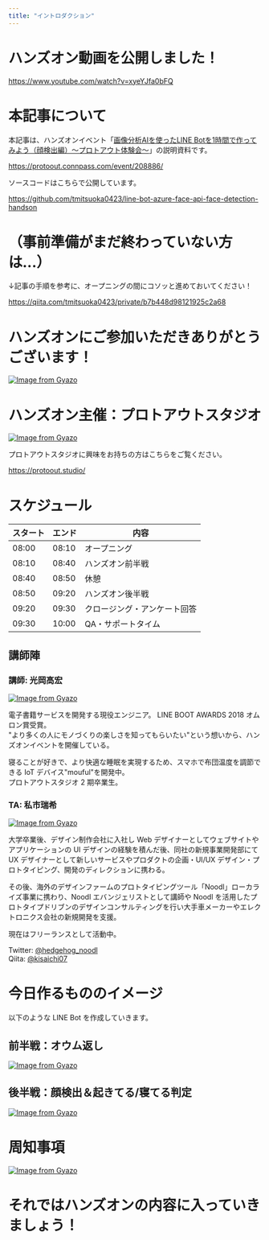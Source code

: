 ```yaml
---
title: "イントロダクション"
---
```


# ハンズオン動画を公開しました！

https://www.youtube.com/watch?v=xyeYJfa0bFQ

# 本記事について

本記事は、ハンズオンイベント「[画像分析AIを使ったLINE Botを1時間で作ってみよう（顔検出編）～プロトアウト体験会～](https://protoout.connpass.com/event/208886/)」の説明資料です。

https://protoout.connpass.com/event/208886/

ソースコードはこちらで公開しています。

https://github.com/tmitsuoka0423/line-bot-azure-face-api-face-detection-handson

# （事前準備がまだ終わっていない方は...）

↓記事の手順を参考に、オープニングの間にコソッと進めておいてください！

https://qiita.com/tmitsuoka0423/private/b7b448d98121925c2a68

# ハンズオンにご参加いただきありがとうございます！

[![Image from Gyazo](https://i.gyazo.com/a5cfc3719be3c26b3d613dc9d200656d.png)](https://gyazo.com/a5cfc3719be3c26b3d613dc9d200656d)

# ハンズオン主催：プロトアウトスタジオ

[![Image from Gyazo](https://i.gyazo.com/40d9aa37f61706eb4222f27e7268eef4.png)](https://gyazo.com/40d9aa37f61706eb4222f27e7268eef4)

プロトアウトスタジオに興味をお持ちの方はこちらをご覧ください。

https://protoout.studio/

# スケジュール

| スタート | エンド | 内容 |
|--|--|--|
|08:00|08:10|オープニング|
|08:10|08:40|ハンズオン前半戦|
|08:40|08:50|休憩|
|08:50|09:20|ハンズオン後半戦|
|09:20|09:30|クロージング・アンケート回答|
|09:30|10:00|QA・サポートタイム|

## 講師陣

### 講師: **光岡高宏**

[![Image from Gyazo](https://i.gyazo.com/8651c98b1d98c0e634dda8bdf4a02af7.jpg)](https://gyazo.com/8651c98b1d98c0e634dda8bdf4a02af7)

電子書籍サービスを開発する現役エンジニア。 LINE BOOT AWARDS 2018 オムロン賞受賞。  
"より多くの人にモノづくりの楽しさを知ってもらいたい"という想いから、ハンズオンイベントを開催している。

寝ることが好きで、より快適な睡眠を実現するため、スマホで布団温度を調節できる IoT デバイス"mouful"を開発中。  
プロトアウトスタジオ 2 期卒業生。

### TA: **私市瑞希**

[![Image from Gyazo](https://i.gyazo.com/8e44d9b681f4ca8409d6e0692a6e230f.jpg)](https://gyazo.com/8e44d9b681f4ca8409d6e0692a6e230f)

大学卒業後、デザイン制作会社に入社し Web デザイナーとしてウェブサイトやアプリケーションの UI デザインの経験を積んだ後、同社の新規事業開発部にて UX デザイナーとして新しいサービスやプロダクトの企画・UI/UX デザイン・プロトタイピング、開発のディレクションに携わる。

その後、海外のデザインファームのプロトタイピングツール「Noodl」ローカライズ事業に携わり、Noodl エバンジェリストとして講師や Noodl を活用したプロトタイプドリブンのデザインコンサルティングを行い大手車メーカーやエレクトロニクス会社の新規開発を支援。

現在はフリーランスとして活動中。

Twitter: <a href="https://twitter.com/hedgehog_noodl">@hedgehog_noodl</a>  
Qiita: <a href="https://qiita.com/kisaichi07">@kisaichi07</a>

# 今日作るもののイメージ

以下のような LINE Bot を作成していきます。

## 前半戦：オウム返し

[![Image from Gyazo](https://i.gyazo.com/94e5bda2678dcf5bbc7a0154eeac8b07.gif)](https://gyazo.com/94e5bda2678dcf5bbc7a0154eeac8b07)

## 後半戦：顔検出＆起きてる/寝てる判定

[![Image from Gyazo](https://i.gyazo.com/9b7a5bff129e46b7c3da41d050f902a6.gif)](https://gyazo.com/9b7a5bff129e46b7c3da41d050f902a6)

# 周知事項

[![Image from Gyazo](https://i.gyazo.com/09ab6bbfef636a90e5741bda0c03313a.png)](https://gyazo.com/09ab6bbfef636a90e5741bda0c03313a)

# それではハンズオンの内容に入っていきましょう！